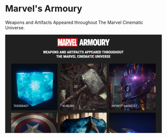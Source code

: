# Marvel's Armoury
Weapons and Artifacts Appeared throughout The Marvel Cinematic Universe.


![BANNER](images/screenshot-index.png)
